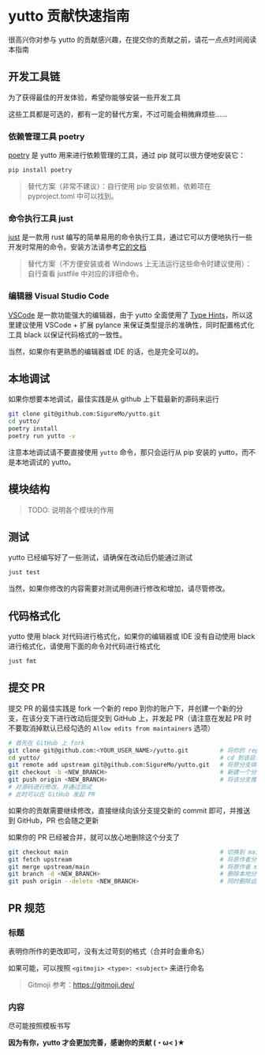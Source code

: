 # yutto 贡献快速指南

很高兴你对参与 yutto 的贡献感兴趣，在提交你的贡献之前，请花一点点时间阅读本指南

## 开发工具链

为了获得最佳的开发体验，希望你能够安装一些开发工具

这些工具都是可选的，都有一定的替代方案，不过可能会稍微麻烦些……

### 依赖管理工具 poetry

[poetry](https://github.com/python-poetry/poetry) 是 yutto 用来进行依赖管理的工具，通过 pip 就可以很方便地安装它：

```bash
pip install poetry
```

> 替代方案（非常不建议）：自行使用 pip 安装依赖，依赖项在 pyproject.toml 中可以找到。

### 命令执行工具 just

[just](https://github.com/casey/just) 是一款用 rust 编写的简单易用的命令执行工具，通过它可以方便地执行一些开发时常用的命令。安装方法请参考[它的文档](https://github.com/casey/just#installation)

> 替代方案（不方便安装或者 Windows 上无法运行这些命令时建议使用）：自行查看 justfile 中对应的详细命令。

### 编辑器 Visual Studio Code

[VSCode](https://github.com/microsoft/vscode) 是一款功能强大的编辑器，由于 yutto 全面使用了 [Type Hints](https://docs.python.org/3/library/typing.html)，所以这里建议使用 VSCode + 扩展 pylance 来保证类型提示的准确性，同时配置格式化工具 black 以保证代码格式的一致性。

当然，如果你有更熟悉的编辑器或 IDE 的话，也是完全可以的。

## 本地调试

如果你想要本地调试，最佳实践是从 github 上下载最新的源码来运行

```bash
git clone git@github.com:SigureMo/yutto.git
cd yutto/
poetry install
poetry run yutto -v
```

注意本地调试请不要直接使用 `yutto` 命令，那只会运行从 pip 安装的 yutto，而不是本地调试的 yutto。

## 模块结构

> TODO: 说明各个模块的作用

## 测试

yutto 已经编写好了一些测试，请确保在改动后仍能通过测试

```bash
just test
```

当然，如果你修改的内容需要对测试用例进行修改和增加，请尽管修改。

## 代码格式化

yutto 使用 black 对代码进行格式化，如果你的编辑器或 IDE 没有自动使用 black 进行格式化，请使用下面的命令对代码进行格式化

```bash
just fmt
```

## 提交 PR

提交 PR 的最佳实践是 fork 一个新的 repo 到你的账户下，并创建一个新的分支，在该分支下进行改动后提交到 GitHub 上，并发起 PR（请注意在发起 PR 时不要取消掉默认已经勾选的 `Allow edits from maintainers` 选项）

```bash
# 首先在 GitHub 上 fork
git clone git@github.com:<YOUR_USER_NAME>/yutto.git         # 将你的 repo clone 到本地
cd yutto/                                                   # cd 到该目录
git remote add upstream git@github.com:SigureMo/yutto.git   # 将原分支绑定在 upstream
git checkout -b <NEW_BRANCH>                                # 新建一个分支，名称随意，最好含有你本次改动的语义
git push origin <NEW_BRANCH>                                # 将该分支推送到 origin （也就是你 fork 后的 repo）
# 对源码进行修改、并通过测试
# 此时可以在 GitHub 发起 PR
```

如果你的贡献需要继续修改，直接继续向该分支提交新的 commit 即可，并推送到 GitHub，PR 也会随之更新

如果你的 PR 已经被合并，就可以放心地删除这个分支了

```bash
git checkout main                                           # 切换到 main
git fetch upstream                                          # 将原作者分支下载到本地
git merge upstream/main                                     # 将原作者 main 分支最新内容合并到本地 main
git branch -d <NEW_BRANCH>                                  # 删除本地分支
git push origin --delete <NEW_BRANCH>                       # 同时删除远程分支
```

## PR 规范

### 标题

表明你所作的更改即可，没有太过苛刻的格式（合并时会重命名）

如果可能，可以按照 `<gitmoji> <type>: <subject>` 来进行命名

> Gitmoji 参考：<https://gitmoji.dev/>

### 内容

尽可能按照模板书写

**因为有你，yutto 才会更加完善，感谢你的贡献 (・ω< )★**
